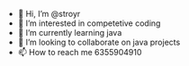 - 👋 Hi, I’m @stroyr
- 👀 I’m interested in competetive coding
- 🌱 I’m currently learning java
- 💞️ I’m looking to collaborate on java projects
- 📫 How to reach me 6355904910

<!---
stroyr/stroyr is a ✨ special ✨ repository because its `README.md` (this file) appears on your GitHub profile.
You can click the Preview link to take a look at your changes.
--->

